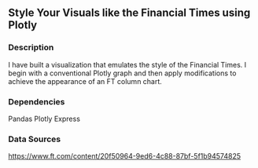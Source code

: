 ## Style Your Visuals like the Financial Times using Plotly

### Description
I have built a visualization that emulates the style of the Financial Times. I begin with a conventional Plotly graph and then apply modifications to achieve the appearance of an FT column chart.

### Dependencies
Pandas
Plotly Express

### Data Sources
https://www.ft.com/content/20f50964-9ed6-4c88-87bf-5f1b94574825
